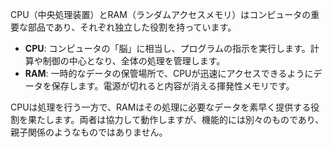 CPU（中央処理装置）とRAM（ランダムアクセスメモリ）はコンピュータの重要な部品であり、それぞれ独立した役割を持っています。

- **CPU**: コンピュータの「脳」に相当し、プログラムの指示を実行します。計算や制御の中心となり、全体の処理を管理します。
- **RAM**: 一時的なデータの保管場所で、CPUが迅速にアクセスできるようにデータを保存します。電源が切れると内容が消える揮発性メモリです。

CPUは処理を行う一方で、RAMはその処理に必要なデータを素早く提供する役割を果たします。両者は協力して動作しますが、機能的には別々のものであり、親子関係のようなものではありません。